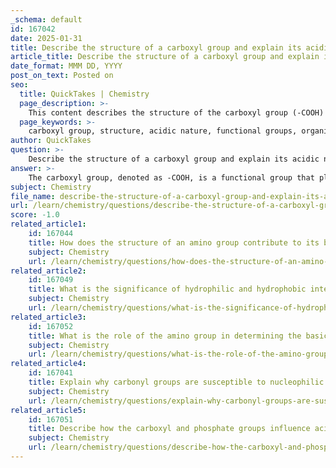 ```yaml
---
_schema: default
id: 167042
date: 2025-01-31
title: Describe the structure of a carboxyl group and explain its acidic nature.
article_title: Describe the structure of a carboxyl group and explain its acidic nature.
date_format: MMM DD, YYYY
post_on_text: Posted on
seo:
  title: QuickTakes | Chemistry
  page_description: >-
    This content describes the structure of the carboxyl group (-COOH) and explains its acidic nature, highlighting its role in organic chemistry and biological systems.
  page_keywords: >-
    carboxyl group, structure, acidic nature, functional groups, organic chemistry, carboxylic acids, hydrogen ion donation, carboxylate ion, biochemical processes, protein structure
author: QuickTakes
question: >-
    Describe the structure of a carboxyl group and explain its acidic nature.
answer: >-
    The carboxyl group, denoted as -COOH, is a functional group that plays a significant role in organic chemistry and biological molecules. Its structure consists of a carbon atom that is double-bonded to an oxygen atom (the carbonyl part, C=O) and also single-bonded to a hydroxyl group (-OH). This unique combination of functional groups gives the carboxyl group its distinctive properties.\n\n### Structure of the Carboxyl Group\nThe carboxyl group can be represented as follows:\n\n$$\n\text{R-COOH}\n$$\n\nWhere R represents a hydrocarbon chain or hydrogen atom. The carbon atom in the carboxyl group is sp² hybridized, leading to a planar structure with bond angles of approximately 120 degrees. The presence of both the carbonyl and hydroxyl groups contributes to the overall polarity of the carboxyl group, making it hydrophilic.\n\n### Acidic Nature of the Carboxyl Group\nThe acidic nature of the carboxyl group arises from its ability to donate a hydrogen ion (H⁺) in solution. When the carboxyl group donates a proton, it forms a carboxylate ion (R-COO⁻), which carries a negative charge. This process can be represented as:\n\n$$\n\text{R-COOH} \rightleftharpoons \text{R-COO}^- + \text{H}^+\n$$\n\nThe ability to lose a proton is a key characteristic of acids, and in the case of carboxylic acids, this property is crucial for their role in biological systems. For example, in amino acids, the carboxyl group contributes to the overall acidic nature of the molecule, influencing protein structure and function.\n\n### Biological Relevance\nThe acidic properties of carboxyl groups are important in various biochemical processes, including enzyme activity and metabolic pathways. Understanding the behavior of carboxyl groups helps in the study of organic chemistry and the interactions of biological molecules, such as proteins and nucleic acids.\n\nIn summary, the carboxyl group (-COOH) is characterized by its structure, which includes a carbonyl and a hydroxyl group, and its acidic nature, which allows it to donate protons in solution, making it a vital functional group in organic chemistry and biology.
subject: Chemistry
file_name: describe-the-structure-of-a-carboxyl-group-and-explain-its-acidic-nature.md
url: /learn/chemistry/questions/describe-the-structure-of-a-carboxyl-group-and-explain-its-acidic-nature
score: -1.0
related_article1:
    id: 167044
    title: How does the structure of an amino group contribute to its basic nature?
    subject: Chemistry
    url: /learn/chemistry/questions/how-does-the-structure-of-an-amino-group-contribute-to-its-basic-nature
related_article2:
    id: 167049
    title: What is the significance of hydrophilic and hydrophobic interactions in molecular affinity?
    subject: Chemistry
    url: /learn/chemistry/questions/what-is-the-significance-of-hydrophilic-and-hydrophobic-interactions-in-molecular-affinity
related_article3:
    id: 167052
    title: What is the role of the amino group in determining the basicity of a molecule?
    subject: Chemistry
    url: /learn/chemistry/questions/what-is-the-role-of-the-amino-group-in-determining-the-basicity-of-a-molecule
related_article4:
    id: 167041
    title: Explain why carbonyl groups are susceptible to nucleophilic attacks.
    subject: Chemistry
    url: /learn/chemistry/questions/explain-why-carbonyl-groups-are-susceptible-to-nucleophilic-attacks
related_article5:
    id: 167051
    title: Describe how the carboxyl and phosphate groups influence acidity in organic molecules.
    subject: Chemistry
    url: /learn/chemistry/questions/describe-how-the-carboxyl-and-phosphate-groups-influence-acidity-in-organic-molecules
---
```


&nbsp;